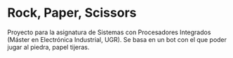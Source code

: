 # Rock, Paper, Scissors
Proyecto para la asignatura de Sistemas con Procesadores Integrados (Máster en Electrónica Industrial, UGR). Se basa en un bot con el que poder jugar al piedra, papel tijeras.
